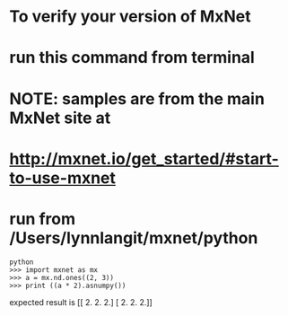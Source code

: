 # To verify your version of MxNet
# run this command from terminal

# NOTE: samples are from the main MxNet site at 
# http://mxnet.io/get_started/#start-to-use-mxnet

# run from /Users/lynnlangit/mxnet/python

    python 
    >>> import mxnet as mx
    >>> a = mx.nd.ones((2, 3))
    >>> print ((a * 2).asnumpy())

expected result is
[[ 2.  2.  2.]
    [ 2.  2.  2.]]
